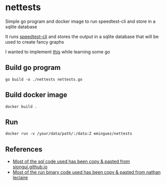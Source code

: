 # nettests

Simple go program and docker image to run speedtest-cli and store in a sqlite database

It runs [speedtest-cli](https://github.com/sivel/speedtest-cli) and stores the output in a sqlite database that will be used to create fancy graphs

I wanted to implement [this](http://blog.kedrosky.com/playing-with-pi) while learning some go

## Build go program

```
go build -o ./nettests nettests.go
```

## Build docker image

```
docker build .
```

## Run

```
docker run -v /your/data/path/:/data:Z eminguez/nettests
```

## References
* [Most of the sql code used has been copy & pasted from siongui.github.io](https://siongui.github.io/2016/01/09/go-sqlite-example-basic-usage/)
* [Most of the run binary code used has been copy & pasted from nathan leclaire](https://nathanleclaire.com/blog/2014/12/29/shelled-out-commands-in-golang/)
